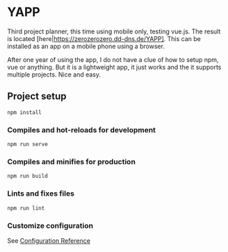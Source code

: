 # YAPP

Third project planner, this time using mobile only, testing vue.js. The result is located [here|https://zerozerozero.dd-dns.de/YAPP]. This can be installed as an app on a mobile phone using a browser.

After one year of using the app, I do not have a clue of how to setup npm, vue or anything. But it is a lightweight app, it just works and the it supports multiple projects. Nice and easy.

## Project setup
```
npm install
```

### Compiles and hot-reloads for development
```
npm run serve
```

### Compiles and minifies for production
```
npm run build
```

### Lints and fixes files
```
npm run lint
```

### Customize configuration
See [Configuration Reference](https://cli.vuejs.org/config/)
